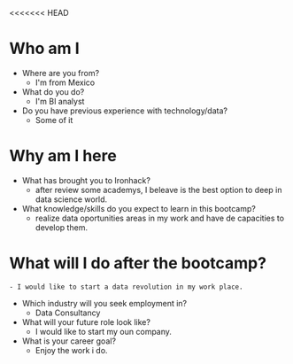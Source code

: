 <<<<<<< HEAD
# Who am I
* Where are you from?
    - I'm from Mexico
* What do you do?
    - I'm BI analyst
* Do you have previous experience with technology/data?
    - Some of it

# Why am I here
* What has brought you to Ironhack?
    - after review some academys, I beleave is the best option to deep in data science world.
* What knowledge/skills do you expect to learn in this bootcamp?
    - realize data oportunities areas in my work and have de capacities to develop them.
# What will I do after the bootcamp?
    - I would like to start a data revolution in my work place.

* Which industry will you seek employment in?
    - Data Consultancy
* What will your future role look like?
    - I would like to start my oun company.
* What is your career goal?
    - Enjoy the work i do.
